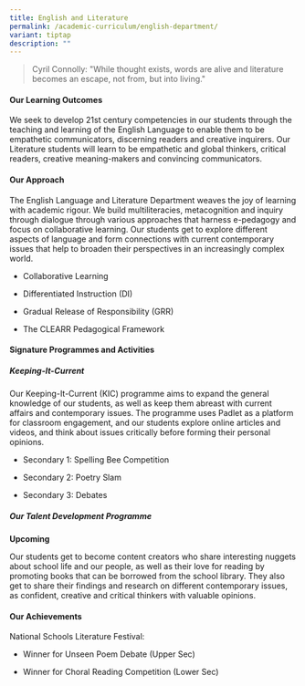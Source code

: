 ```yaml
---
title: English and Literature
permalink: /academic-curriculum/english-department/
variant: tiptap
description: ""
---
```

<blockquote>
<p>Cyril Connolly: "While thought exists, words are alive and literature
becomes an escape, not from, but into living."</p>
</blockquote>
<h4><strong>Our Learning Outcomes</strong></h4>
<p>We seek to develop 21st century competencies in our students through the
teaching and learning of the English Language to enable them to be empathetic
communicators, discerning readers and creative inquirers. Our Literature
students will learn to be empathetic and global thinkers, critical readers,
creative meaning-makers and convincing communicators.</p>
<h4><strong>Our Approach</strong></h4>
<p>The English Language and Literature Department weaves the joy of learning
with academic rigour. We build multiliteracies, metacognition and inquiry
through dialogue through various approaches that harness e-pedagogy and
focus on collaborative learning. Our students get to explore different
aspects of language and form connections with current contemporary issues
that help to broaden their perspectives in an increasingly complex world.</p>
<ul data-tight="true" class="tight">
<li>
<p>Collaborative Learning</p>
</li>
<li>
<p>Differentiated Instruction (DI)</p>
</li>
<li>
<p>Gradual Release of Responsibility (GRR)</p>
</li>
<li>
<p>The CLEARR Pedagogical Framework</p>
</li>
</ul>
<h4><strong>Signature Programmes and Activities</strong></h4>
<h5><strong>Keeping-It-Current</strong></h5>
<p>Our Keeping-It-Current (KIC) programme aims to expand the general knowledge
of our students, as well as keep them abreast with current affairs and
contemporary issues. The programme uses Padlet as a platform for classroom
engagement, and our students explore online articles and videos, and think
about issues critically before forming their personal opinions.</p>
<ul data-tight="true" class="tight">
<li>
<p>Secondary 1: Spelling Bee Competition</p>
</li>
<li>
<p>Secondary 2: Poetry Slam</p>
</li>
<li>
<p>Secondary 3: Debates</p>
</li>
</ul>
<h5><strong>Our Talent Development Programme</strong></h5>
<p><strong>Upcoming</strong>
</p>
<p>Our students get to become content creators who share interesting nuggets
about school life and our people, as well as their love for reading by
promoting books that can be borrowed from the school library. They also
get to share their findings and research on different contemporary issues,
as confident, creative and critical thinkers with valuable opinions.</p>
<h4><strong>Our Achievements</strong></h4>
<p>National Schools Literature Festival:</p>
<ul data-tight="true" class="tight">
<li>
<p>Winner for Unseen Poem Debate (Upper Sec)</p>
</li>
<li>
<p>Winner for Choral Reading Competition (Lower Sec)</p>
</li>
</ul>
<p></p>